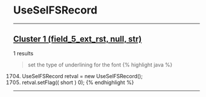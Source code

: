 # UseSelFSRecord

***

## [Cluster 1 (field_5_ext_rst, null, str)](./1)
1 results
> set the type of underlining for the font 
{% highlight java %}
1704. UseSelFSRecord retval = new UseSelFSRecord();
1706. retval.setFlag(( short ) 0);
{% endhighlight %}

***

